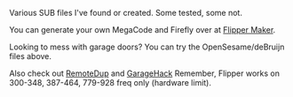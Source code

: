 Various SUB files I've found or created. Some tested, some not.

You can generate your own MegaCode and Firefly over at [Flipper Maker](https://flippermaker.github.io/).

Looking to mess with garage doors? You can try the OpenSesame/deBruijn files above.

Also check out [RemoteDup](https://www.ifoedit.com/RemoteDup.html) and [GarageHack](https://www.ifoedit.com/garagehack.html) Remember, Flipper works on 300-348, 387-464, 779-928 freq only (hardware limit).
